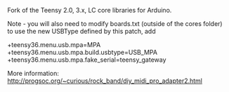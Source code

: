 Fork of the Teensy 2.0, 3.x, LC core libraries for Arduino.

Note - you will also need to modify boards.txt (outside of the cores folder) to use the new USBType defined by this patch, add 

+teensy36.menu.usb.mpa=MPA
+teensy36.menu.usb.mpa.build.usbtype=USB_MPA
+teensy36.menu.usb.mpa.fake_serial=teensy_gateway

More information: http://progsoc.org/~curious/rock_band/diy_midi_pro_adapter2.html
